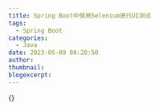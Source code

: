 ```yaml
---
title: Spring Boot中使用Selenium进行UI测试
tags:
  - Spring Boot
categories:
  - Java
date: 2023-05-09 08:28:50
author:
thumbnail:
blogexcerpt:
---
```

{}
